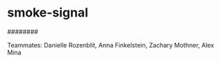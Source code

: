 # smoke-signal
########

Teammates: Danielle Rozenblit, Anna Finkelstein, Zachary Mothner, Alex Mina
